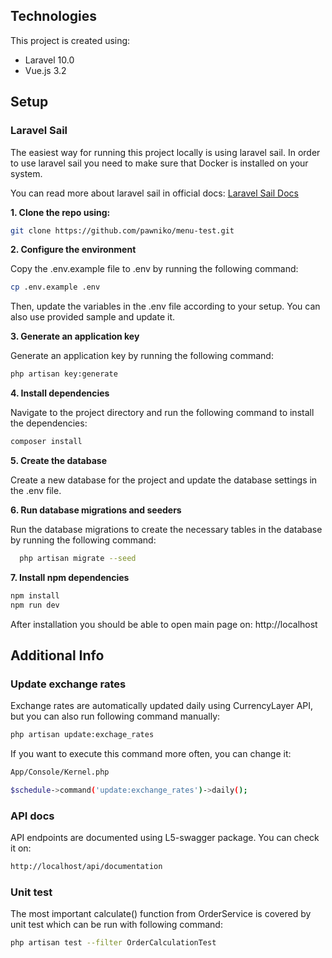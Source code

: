 ## Technologies

This project is created using:

 - Laravel 10.0
 - Vue.js 3.2

## Setup

### Laravel Sail

The easiest way for running this project locally is using laravel sail.
In order to use laravel sail you need to make sure that Docker is installed on your system.

You can read more about laravel sail in official docs: [Laravel Sail Docs](https://laravel.com/docs/9.x/sail)

**1. Clone the repo using:**
   ```sh
   git clone https://github.com/pawniko/menu-test.git 
   ```
**2. Configure the environment**

Copy the .env.example file to .env by running the following command:

   ```sh
   cp .env.example .env
   ```

Then, update the variables in the .env file according to your setup. You can also use provided sample and update it.

**3. Generate an application key**

Generate an application key by running the following command:

   ```sh
php artisan key:generate
   ```

**4. Install dependencies**

Navigate to the project directory and run the following command to install the dependencies:

   ```sh
composer install
   ```

**5. Create the database**

Create a new database for the project and update the database settings in the .env file.

**6. Run database migrations and seeders**

Run the database migrations to create the necessary tables in the database by running the following command:

```sh
  php artisan migrate --seed
```

**7. Install npm dependencies**

```sh
npm install
npm run dev
```
After installation you should be able to open main page on: http://localhost

## Additional Info

### Update exchange rates

Exchange rates are automatically updated daily using CurrencyLayer API, but you can also run following command manually:

```sh
php artisan update:exchage_rates
```

If you want to execute this command more often, you can change it:
```sh
App/Console/Kernel.php

$schedule->command('update:exchange_rates')->daily();
```

### API docs

API endpoints are documented using L5-swagger package. You can check it on:

```sh
http://localhost/api/documentation
```

### Unit test

The most important calculate() function from OrderService is covered by unit test which can be run with following command:

```sh
php artisan test --filter OrderCalculationTest
```
